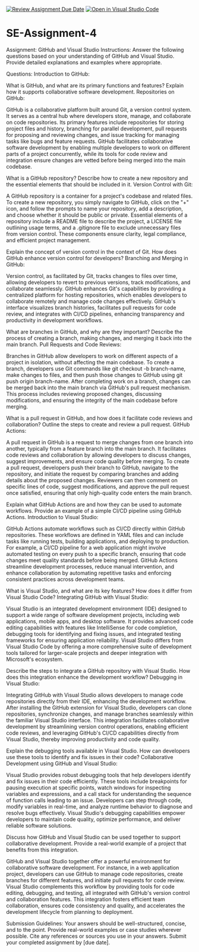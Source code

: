 [![Review Assignment Due Date](https://classroom.github.com/assets/deadline-readme-button-22041afd0340ce965d47ae6ef1cefeee28c7c493a6346c4f15d667ab976d596c.svg)](https://classroom.github.com/a/GvXCZgfk)
[![Open in Visual Studio Code](https://classroom.github.com/assets/open-in-vscode-2e0aaae1b6195c2367325f4f02e2d04e9abb55f0b24a779b69b11b9e10269abc.svg)](https://classroom.github.com/online_ide?assignment_repo_id=15316874&assignment_repo_type=AssignmentRepo)
# SE-Assignment-4
Assignment: GitHub and Visual Studio
Instructions:
Answer the following questions based on your understanding of GitHub and Visual Studio. Provide detailed explanations and examples where appropriate.

Questions:
Introduction to GitHub:

What is GitHub, and what are its primary functions and features? Explain how it supports collaborative software development.
Repositories on GitHub:

GitHub is a collaborative platform built around Git, a version control system. It serves as a central hub where developers store, manage, and collaborate on code repositories. Its primary features include repositories for storing project files and history, branching for parallel development, pull requests for proposing and reviewing changes, and issue tracking for managing tasks like bugs and feature requests. GitHub facilitates collaborative software development by enabling multiple developers to work on different parts of a project concurrently, while its tools for code review and integration ensure changes are vetted before being merged into the main codebase.

What is a GitHub repository? Describe how to create a new repository and the essential elements that should be included in it.
Version Control with Git:

A GitHub repository is a container for a project's codebase and related files. To create a new repository, you simply navigate to GitHub, click on the "+" icon, and follow the prompts to name your repository, add a description, and choose whether it should be public or private. Essential elements of a repository include a README file to describe the project, a LICENSE file outlining usage terms, and a .gitignore file to exclude unnecessary files from version control. These components ensure clarity, legal compliance, and efficient project management.

Explain the concept of version control in the context of Git. How does GitHub enhance version control for developers?
Branching and Merging in GitHub:

Version control, as facilitated by Git, tracks changes to files over time, allowing developers to revert to previous versions, track modifications, and collaborate seamlessly. GitHub enhances Git's capabilities by providing a centralized platform for hosting repositories, which enables developers to collaborate remotely and manage code changes effectively. GitHub's interface visualizes branch histories, facilitates pull requests for code review, and integrates with CI/CD pipelines, enhancing transparency and productivity in development workflows.

What are branches in GitHub, and why are they important? Describe the process of creating a branch, making changes, and merging it back into the main branch.
Pull Requests and Code Reviews:

Branches in GitHub allow developers to work on different aspects of a project in isolation, without affecting the main codebase. To create a branch, developers use Git commands like git checkout -b branch-name, make changes to files, and then push those changes to GitHub using git push origin branch-name. After completing work on a branch, changes can be merged back into the main branch via GitHub's pull request mechanism. This process includes reviewing proposed changes, discussing modifications, and ensuring the integrity of the main codebase before merging.

What is a pull request in GitHub, and how does it facilitate code reviews and collaboration? Outline the steps to create and review a pull request.
GitHub Actions:

A pull request in GitHub is a request to merge changes from one branch into another, typically from a feature branch into the main branch. It facilitates code reviews and collaboration by allowing developers to discuss changes, suggest improvements, and ensure code quality before merging. To create a pull request, developers push their branch to GitHub, navigate to the repository, and initiate the request by comparing branches and adding details about the proposed changes. Reviewers can then comment on specific lines of code, suggest modifications, and approve the pull request once satisfied, ensuring that only high-quality code enters the main branch.

Explain what GitHub Actions are and how they can be used to automate workflows. Provide an example of a simple CI/CD pipeline using GitHub Actions.
Introduction to Visual Studio:

GitHub Actions automate workflows such as CI/CD directly within GitHub repositories. These workflows are defined in YAML files and can include tasks like running tests, building applications, and deploying to production. For example, a CI/CD pipeline for a web application might involve automated testing on every push to a specific branch, ensuring that code changes meet quality standards before being merged. GitHub Actions streamline development processes, reduce manual intervention, and enhance collaboration by automating repetitive tasks and enforcing consistent practices across development teams.

What is Visual Studio, and what are its key features? How does it differ from Visual Studio Code?
Integrating GitHub with Visual Studio:

Visual Studio is an integrated development environment (IDE) designed to support a wide range of software development projects, including web applications, mobile apps, and desktop software. It provides advanced code editing capabilities with features like IntelliSense for code completion, debugging tools for identifying and fixing issues, and integrated testing frameworks for ensuring application reliability. Visual Studio differs from Visual Studio Code by offering a more comprehensive suite of development tools tailored for larger-scale projects and deeper integration with Microsoft's ecosystem.

Describe the steps to integrate a GitHub repository with Visual Studio. How does this integration enhance the development workflow?
Debugging in Visual Studio:

Integrating GitHub with Visual Studio allows developers to manage code repositories directly from their IDE, enhancing the development workflow. After installing the GitHub extension for Visual Studio, developers can clone repositories, synchronize changes, and manage branches seamlessly within the familiar Visual Studio interface. This integration facilitates collaborative development by streamlining version control operations, enabling efficient code reviews, and leveraging GitHub's CI/CD capabilities directly from Visual Studio, thereby improving productivity and code quality.

Explain the debugging tools available in Visual Studio. How can developers use these tools to identify and fix issues in their code?
Collaborative Development using GitHub and Visual Studio:

Visual Studio provides robust debugging tools that help developers identify and fix issues in their code efficiently. These tools include breakpoints for pausing execution at specific points, watch windows for inspecting variables and expressions, and a call stack for understanding the sequence of function calls leading to an issue. Developers can step through code, modify variables in real-time, and analyze runtime behavior to diagnose and resolve bugs effectively. Visual Studio's debugging capabilities empower developers to maintain code quality, optimize performance, and deliver reliable software solutions.

Discuss how GitHub and Visual Studio can be used together to support collaborative development. Provide a real-world example of a project that benefits from this integration.

GitHub and Visual Studio together offer a powerful environment for collaborative software development. For instance, in a web application project, developers can use GitHub to manage code repositories, create branches for different features, and initiate pull requests for code review. Visual Studio complements this workflow by providing tools for code editing, debugging, and testing, all integrated with GitHub's version control and collaboration features. This integration fosters efficient team collaboration, ensures code consistency and quality, and accelerates the development lifecycle from planning to deployment.


Submission Guidelines:
Your answers should be well-structured, concise, and to the point.
Provide real-world examples or case studies wherever possible.
Cite any references or sources you use in your answers.
Submit your completed assignment by [due date].
